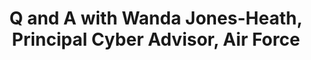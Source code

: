 ---
title: Q and A with Wanda Jones-Heath, Principal Cyber Advisor, Air Force 
src: "https://player.vimeo.com/video/553107088?title=0&byline=0&portrait=0"
---